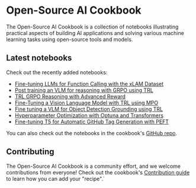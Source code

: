 # Open-Source AI Cookbook

The Open-Source AI Cookbook is a collection of notebooks illustrating practical aspects of building AI
applications and solving various machine learning tasks using open-source tools and models.

## Latest notebooks

Check out the recently added notebooks:

- [Fine-tuning LLMs for Function Calling with the xLAM Dataset](function_calling_fine_tuning_llms_on_xlam)
- [Post training an VLM for reasoning with GRPO using TRL](fine_tuning_vlm_grpo_trl)
- [TRL GRPO Reasoning with Advanced Reward](trl_grpo_reasoning_advanced_reward)
- [Fine-Tuning a Vision Language Model with TRL using MPO](fine_tuning_vlm_mpo)
- [Fine tuning a VLM for Object Detection Grounding using TRL](fine_tuning_vlm_object_detection_grounding)
- [Hyperparameter Optimization with Optuna and Transformers](optuna_hpo_with_transformers)
- [Fine-tuning T5 for Automatic GitHub Tag Generation with PEFT](finetune_t5_for_search_tag_generation)

You can also check out the notebooks in the cookbook's [GitHub repo](https://github.com/huggingface/cookbook).

## Contributing

The Open-Source AI Cookbook is a community effort, and we welcome contributions from everyone!
Check out the cookbook's [Contribution guide](https://github.com/huggingface/cookbook/blob/main/README.md) to learn
how you can add your "recipe".`